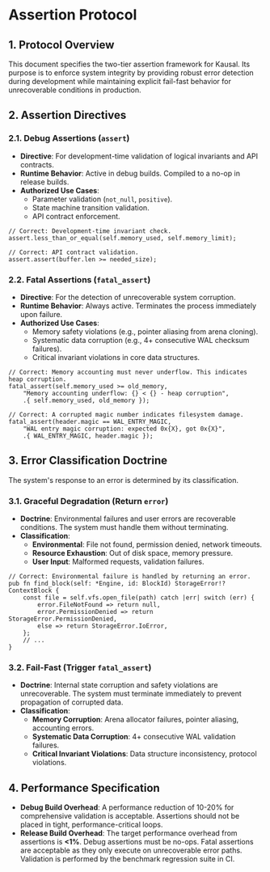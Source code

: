 # Assertion Protocol

## 1. Protocol Overview

This document specifies the two-tier assertion framework for Kausal. Its purpose is to enforce system integrity by providing robust error detection during development while maintaining explicit fail-fast behavior for unrecoverable conditions in production.

## 2. Assertion Directives

### 2.1. Debug Assertions (`assert`)

*   **Directive**: For development-time validation of logical invariants and API contracts.
*   **Runtime Behavior**: Active in debug builds. Compiled to a no-op in release builds.
*   **Authorized Use Cases**:
    *   Parameter validation (`not_null`, `positive`).
    *   State machine transition validation.
    *   API contract enforcement.

```zig
// Correct: Development-time invariant check.
assert.less_than_or_equal(self.memory_used, self.memory_limit);

// Correct: API contract validation.
assert.assert(buffer.len >= needed_size);
```

### 2.2. Fatal Assertions (`fatal_assert`)

*   **Directive**: For the detection of unrecoverable system corruption.
*   **Runtime Behavior**: Always active. Terminates the process immediately upon failure.
*   **Authorized Use Cases**:
    *   Memory safety violations (e.g., pointer aliasing from arena cloning).
    *   Systematic data corruption (e.g., 4+ consecutive WAL checksum failures).
    *   Critical invariant violations in core data structures.

```zig
// Correct: Memory accounting must never underflow. This indicates heap corruption.
fatal_assert(self.memory_used >= old_memory,
    "Memory accounting underflow: {} < {} - heap corruption",
    .{ self.memory_used, old_memory });

// Correct: A corrupted magic number indicates filesystem damage.
fatal_assert(header.magic == WAL_ENTRY_MAGIC,
    "WAL entry magic corruption: expected 0x{X}, got 0x{X}",
    .{ WAL_ENTRY_MAGIC, header.magic });
```

## 3. Error Classification Doctrine

The system's response to an error is determined by its classification.

### 3.1. Graceful Degradation (Return `error`)

*   **Doctrine**: Environmental failures and user errors are recoverable conditions. The system must handle them without terminating.
*   **Classification**:
    *   **Environmental**: File not found, permission denied, network timeouts.
    *   **Resource Exhaustion**: Out of disk space, memory pressure.
    *   **User Input**: Malformed requests, validation failures.

```zig
// Correct: Environmental failure is handled by returning an error.
pub fn find_block(self: *Engine, id: BlockId) StorageError!?ContextBlock {
    const file = self.vfs.open_file(path) catch |err| switch (err) {
        error.FileNotFound => return null,
        error.PermissionDenied => return StorageError.PermissionDenied,
        else => return StorageError.IoError,
    };
    // ...
}
```

### 3.2. Fail-Fast (Trigger `fatal_assert`)

*   **Doctrine**: Internal state corruption and safety violations are unrecoverable. The system must terminate immediately to prevent propagation of corrupted data.
*   **Classification**:
    *   **Memory Corruption**: Arena allocator failures, pointer aliasing, accounting errors.
    *   **Systematic Data Corruption**: 4+ consecutive WAL validation failures.
    *   **Critical Invariant Violations**: Data structure inconsistency, protocol violations.

## 4. Performance Specification

*   **Debug Build Overhead**: A performance reduction of 10-20% for comprehensive validation is acceptable. Assertions should not be placed in tight, performance-critical loops.
*   **Release Build Overhead**: The target performance overhead from assertions is **<1%**. Debug assertions must be no-ops. Fatal assertions are acceptable as they only execute on unrecoverable error paths. Validation is performed by the benchmark regression suite in CI.
